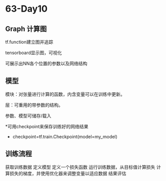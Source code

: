 # 63-Day10

## Graph 计算图

tf.function建立图并追踪

tensorboard显示图，可视化

可展示出NN各个位置的参数以及网络结构

## 模型

模块：对张量进行计算的函数，内含变量可以在训练中更新。

层：可重用的带参数的结构。

参数、模型可储存/载入

*可用checkpoint来保存训练好的网络结果

- checkpoint=tf.train.Checkpoint(model=my_model)

## 训练流程

获取训练数据
定义模型
定义一个损失函数
运行训练数据，从目标值计算损失
计算损失的梯度，并使用优化器来调整变量以适应数据
结果评估







